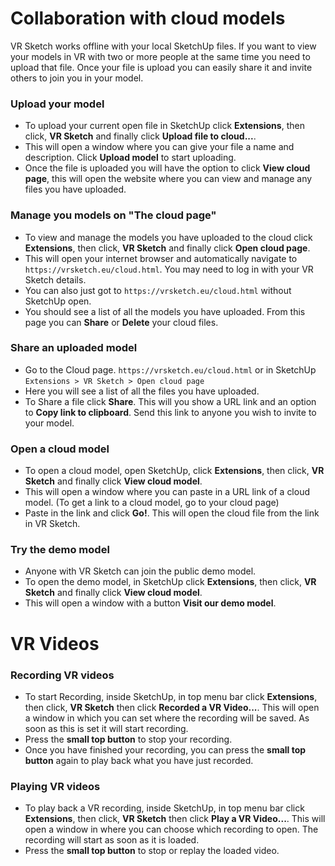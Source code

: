# Collaboration with cloud models

VR Sketch works offline with your local SketchUp files. If you want to view your models in VR with two or more people at the same time you need to upload that file. 
Once your file is upload you can easily share it and invite others to join you in your model.

### Upload your model
* To upload your current open file in SketchUp click **Extensions**, then click, **VR Sketch** and finally click **Upload file to cloud...**.
* This will open a window where you can give your file a name and description. Click **Upload model** to start uploading.
* Once the file is uploaded you will have the option to click **View cloud page**, this will open the website where you can view and manage any files you have uploaded.

### Manage you models on "The cloud page"
* To view and manage the models you have uploaded to the cloud click **Extensions**, then click, **VR Sketch** and finally click **Open cloud page**.
* This will open your internet browser and automatically navigate to `https://vrsketch.eu/cloud.html`. You may need to log in with your VR Sketch details.
* You can also just got to `https://vrsketch.eu/cloud.html` without SketchUp open.
* You should see a list of all the models you have uploaded. From this page you can **Share** or **Delete** your cloud files.

### Share an uploaded model
* Go to the Cloud page. `https://vrsketch.eu/cloud.html` or in SketchUp `Extensions > VR Sketch > Open cloud page`
* Here you will see a list of all the files you have uploaded.
* To Share a file click **Share**. This will you show a URL link and an option to **Copy link to clipboard**. Send this link to anyone you wish to invite to your model.

### Open a cloud model
* To open a cloud model, open SketchUp, click **Extensions**, then click, **VR Sketch** and finally click **View cloud model**.
* This will open a window where you can paste in a URL link of a cloud model. (To get a link to a cloud model, go to your cloud page)
* Paste in the link and click **Go!**. This will open the cloud file from the link in VR Sketch.

### Try the demo model
* Anyone with VR Sketch can join the public demo model.
* To open the demo model, in SketchUp click **Extensions**, then click, **VR Sketch** and finally click **View cloud model**.
* This will open a window with a button **Visit our demo model**.


# VR Videos

### Recording VR videos
* To start Recording, inside SketchUp, in top menu bar click **Extensions**, then click, **VR Sketch** then click **Recorded a VR Video...**. This will open a window in which you can set where the recording will be saved. As soon as this is set it will start recording.
* Press the **small top button** to stop your recording.
* Once you have finished your recording, you can press the **small top button** again to play back what you have just recorded.

### Playing VR videos
* To play back a VR recording, inside SketchUp, in top menu bar click **Extensions**, then click, **VR Sketch** then click **Play a VR Video...**. This will open a window in where you can choose which recording to open. The recording will start as soon as it is loaded.
* Press the **small top button** to stop or replay the loaded video.


